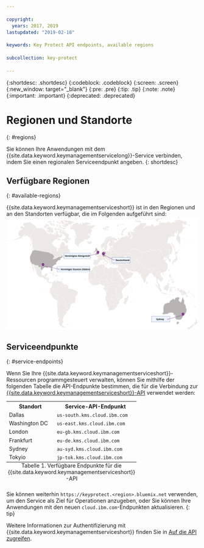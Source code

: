 ```yaml
---

copyright:
  years: 2017, 2019
lastupdated: "2019-02-18"

keywords: Key Protect API endpoints, available regions

subcollection: key-protect

---
```


{:shortdesc: .shortdesc}
{:codeblock: .codeblock}
{:screen: .screen}
{:new_window: target="_blank"}
{:pre: .pre}
{:tip: .tip}
{:note: .note}
{:important: .important}
{:deprecated: .deprecated}

# Regionen und Standorte
{: #regions}

Sie können Ihre Anwendungen mit dem {{site.data.keyword.keymanagementservicelong}}-Service verbinden, indem Sie einen regionalen Serviceendpunkt angeben.
{: shortdesc}

## Verfügbare Regionen
{: #available-regions}

{{site.data.keyword.keymanagementserviceshort}} ist in den Regionen und an den Standorten verfügbar, die im Folgenden aufgeführt sind:
![Regionen, in denen der Key Protect-Service verfügbar ist](images/world-map_min.svg)

## Serviceendpunkte
{: #service-endpoints}

Wenn Sie Ihre {{site.data.keyword.keymanagementserviceshort}}-Ressourcen programmgesteuert verwalten, können Sie mithilfe der folgenden Tabelle die API-Endpunkte bestimmen, die für die Verbindung zur [{{site.data.keyword.keymanagementserviceshort}}-API](https://{DomainName}/apidocs/key-protect) verwendet werden: 

<table>
    <tr>
        <th>Standort</th>
        <th>Service-API-Endpunkt</th>
    </tr>
    <tr>
        <td>Dallas</td>
        <td>
            <code>us-south.kms.cloud.ibm.com</code>
        </td>
    </tr>
    <tr>
        <td>Washington DC</td>
        <td>
            <code>us-east.kms.cloud.ibm.com</code>
        </td>
    </tr>
    <tr>
        <td>London</td>
        <td>
            <code>eu-gb.kms.cloud.ibm.com</code>
        </td>
    </tr>
    <tr>
        <td>Frankfurt</td>
        <td>
            <code>eu-de.kms.cloud.ibm.com</code>
        </td>
    </tr>
    <tr>
        <td>Sydney</td>
        <td>
            <code>au-syd.kms.cloud.ibm.com</code>
        </td>
    </tr>
    <tr>
        <td>Tokyio</td>
        <td>
            <code>jp-tok.kms.cloud.ibm.com</code>
        </td>
    </tr>
    <caption style="caption-side:bottom;">Tabelle 1. Verfügbare Endpunkte für die {{site.data.keyword.keymanagementserviceshort}}-API</caption>
</table>

Sie können weiterhin `https://keyprotect.<region>.bluemix.net` verwenden, um den Service als Ziel für Operationen anzugeben, oder Sie können Ihre Anwendungen mit den neuen `cloud.ibm.com`-Endpunkten aktualisieren. 
{: tip}

Weitere Informationen zur Authentifizierung mit {{site.data.keyword.keymanagementserviceshort}} finden Sie in [Auf die API zugreifen](/docs/services/key-protect?topic=key-protect-set-up-api).

